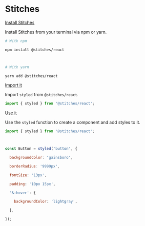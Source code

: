 # Stitches



[Install Stitches](https://stitches.dev/docs/installation#install-stitches)

Install Stitches from your terminal via npm or yarn.

```bash
# With npm

npm install @stitches/react



# With yarn

yarn add @stitches/react
```

[Import it](https://stitches.dev/docs/installation#import-it)

Import `styled` from `@stitches/react`.

```js
import { styled } from '@stitches/react';
```

[Use it](https://stitches.dev/docs/installation#use-it)

Use the `styled` function to create a component and add styles to it.

```jsx
import { styled } from '@stitches/react';



const Button = styled('button', {

  backgroundColor: 'gainsboro',

  borderRadius: '9999px',

  fontSize: '13px',

  padding: '10px 15px',

  '&:hover': {

    backgroundColor: 'lightgray',

  },

});
```